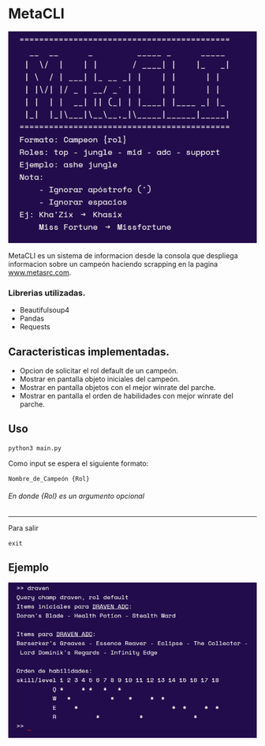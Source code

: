 # MetaCLI
![](img/metacli.png)

MetaCLI es un sistema de informacion desde la consola que despliega informacion sobre un campeón haciendo scrapping en la pagina www.metasrc.com.
### Librerias utilizadas.
- Beautifulsoup4
- Pandas
- Requests
## Caracteristicas implementadas.
- Opcion de solicitar el rol default de un campeón.
- Mostrar en pantalla objeto iniciales del campeón.
- Mostrar en pantalla objetos con el mejor winrate del parche.
- Mostrar en pantalla el orden de habilidades con mejor winrate del parche.

## Uso
```bash
python3 main.py
```
Como input se espera el siguiente formato:
```
Nombre_de_Campeón {Rol}
```
###### En donde {Rol} es un argumento opcional
---
Para salir
```
exit
```
## Ejemplo
![](/img/metacli-uso.png)




















